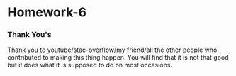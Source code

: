 # Homework-6
 
 ### Thank You's
Thank you to youtube/stac-overflow/my friend/all the other people who contributed to making this thing happen. You will find that it is not that good but it does what it is supposed to do on most occasions. 

